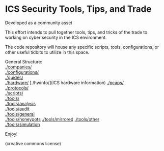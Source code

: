 # ICS Security Tools, Tips, and Trade

Developed as a community asset

This effort intends to pull together tools, tips, and tricks of the trade to working on cyber security in the ICS environment.

The code repository will house any specific scripts, tools, configurations, or other useful tidbits to utilize in this space.

General Structure:  
[./companies/](companies)  
[./configurations/](configurations)  
[./guides/](guides)  
[./hardware/](hardware)
[./hwinfo/](ICS hardware information)
[./pcaps/](pcaps)  
[./protocols/](protocols)  
[./scripts/](scripts)  
[./tools/](tools)  
  [./tools/analysis](tools/analysis)  
  [./tools/audit](tools/audit)  
  [./tools/general](tools/general)  
  [./tools/honeypots](tools/honeypots)
  [./tools/mirrored](tools/mirrored)
  [./tools/other](tools/other)  
  [./tools/simulation](tools/simulation)  

Enjoy!

(creative commons license)
